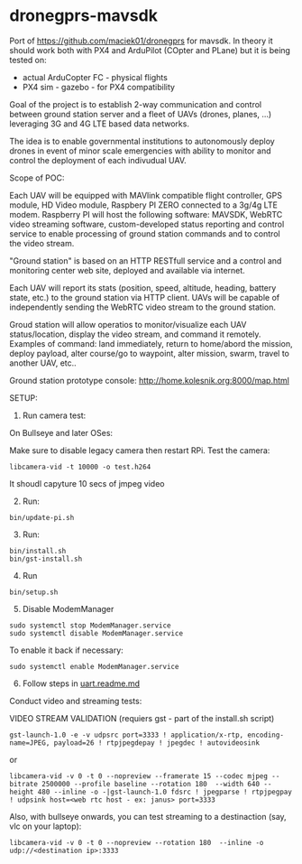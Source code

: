 # dronegprs-mavsdk

Port of https://github.com/maciek01/dronegprs for mavsdk. In theory it should work both with PX4 and ArduPilot (COpter and PLane) but it is being tested on:
- actual ArduCopter FC - physical flights
- PX4 sim - gazebo - for PX4 compatibility


Goal of the project is to establish 2-way communication and control between ground station server and a fleet of UAVs (drones, planes, ...) leveraging 3G and 4G LTE based data networks.

The idea is to enable governmental institutions to autonomously deploy drones in event of minor scale emergencies with ability to monitor and control the deployment of each indivudual UAV.

Scope of POC:

Each UAV will be equipped with MAVlink compatible flight controller, GPS module, HD Video module, Raspbery PI ZERO connected to a 3g/4g LTE modem. Raspberry PI will host the following software: MAVSDK, WebRTC video streaming software, custom-developed status reporting and control service to enable processing of ground station commands and to control the video stream.

"Ground station" is based on an HTTP RESTfull service and a control and monitoring center web site, deployed and available via internet.

Each UAV will report its stats (position, speed, altitude, heading, battery state, etc.) to the ground station via HTTP client. UAVs will be capable of independently sending the WebRTC video stream to the ground station.

Groud station will allow operatios to monitor/visualize each UAV status/location, display the video stream, and command it remotely. Examples of command: land immediately, return to home/abord the mission, deploy payload, alter course/go to waypoint, alter mission, swarm, travel to another UAV, etc..


Ground station prototype console: http://home.kolesnik.org:8000/map.html



SETUP:

1. Run camera test:

On Bullseye and later OSes:

Make sure to disable legacy camera then restart RPi.
Test the camera:
```
libcamera-vid -t 10000 -o test.h264
```

It shoudl capyture 10 secs of jmpeg video

2. Run:
```
bin/update-pi.sh
```
3. Run:
```
bin/install.sh
bin/gst-install.sh
```
4. Run
```
bin/setup.sh
```

5. Disable ModemManager
```
sudo systemctl stop ModemManager.service
sudo systemctl disable ModemManager.service
```

To enable it back if necessary:
```
sudo systemctl enable ModemManager.service
```

6. Follow steps in [uart.readme.md](./uart.readme.md)




Conduct video and streaming tests:

VIDEO STREAM VALIDATION (requiers gst - part of the install.sh script)
```
gst-launch-1.0 -e -v udpsrc port=3333 ! application/x-rtp, encoding-name=JPEG, payload=26 ! rtpjpegdepay ! jpegdec ! autovideosink
```
or
```
libcamera-vid -v 0 -t 0 --nopreview --framerate 15 --codec mjpeg --bitrate 2500000 --profile baseline --rotation 180  --width 640 --height 480 --inline -o -|gst-launch-1.0 fdsrc ! jpegparse ! rtpjpegpay ! udpsink host=<web rtc host - ex: janus> port=3333
```

Also, with bullseye onwards, you can test streaming to a destinaction (say, vlc on your laptop):
```
libcamera-vid -v 0 -t 0 --nopreview --rotation 180  --inline -o udp://<destination ip>:3333
```



